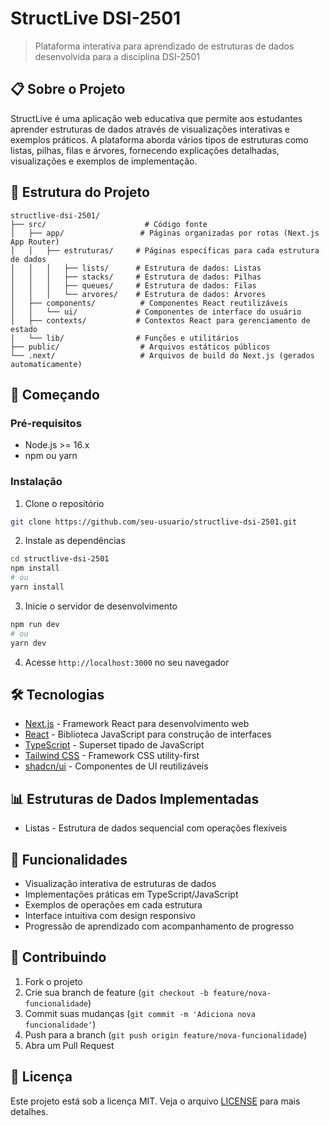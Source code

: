 # StructLive DSI-2501

> Plataforma interativa para aprendizado de estruturas de dados desenvolvida para a disciplina DSI-2501

## 📋 Sobre o Projeto

StructLive é uma aplicação web educativa que permite aos estudantes aprender estruturas de dados através de visualizações interativas e exemplos práticos. A plataforma aborda vários tipos de estruturas como listas, pilhas, filas e árvores, fornecendo explicações detalhadas, visualizações e exemplos de implementação.

## 📁 Estrutura do Projeto

```
structlive-dsi-2501/
├── src/                      # Código fonte
│   ├── app/                 # Páginas organizadas por rotas (Next.js App Router)
│   │   ├── estruturas/     # Páginas específicas para cada estrutura de dados
│   │   │   ├── lists/      # Estrutura de dados: Listas
│   │   │   ├── stacks/     # Estrutura de dados: Pilhas
│   │   │   ├── queues/     # Estrutura de dados: Filas
│   │   │   └── arvores/    # Estrutura de dados: Árvores
│   ├── components/          # Componentes React reutilizáveis
│   │   └── ui/             # Componentes de interface do usuário
│   ├── contexts/           # Contextos React para gerenciamento de estado
│   └── lib/                # Funções e utilitários
├── public/                  # Arquivos estáticos públicos
└── .next/                   # Arquivos de build do Next.js (gerados automaticamente)
```

## 🚀 Começando

### Pré-requisitos

- Node.js >= 16.x
- npm ou yarn

### Instalação

1. Clone o repositório

```bash
git clone https://github.com/seu-usuario/structlive-dsi-2501.git
```

2. Instale as dependências

```bash
cd structlive-dsi-2501
npm install
# ou
yarn install
```

3. Inicie o servidor de desenvolvimento

```bash
npm run dev
# ou
yarn dev
```

4. Acesse `http://localhost:3000` no seu navegador

## 🛠️ Tecnologias

- [Next.js](https://nextjs.org/) - Framework React para desenvolvimento web
- [React](https://reactjs.org/) - Biblioteca JavaScript para construção de interfaces
- [TypeScript](https://www.typescriptlang.org/) - Superset tipado de JavaScript
- [Tailwind CSS](https://tailwindcss.com/) - Framework CSS utility-first
- [shadcn/ui](https://ui.shadcn.com/) - Componentes de UI reutilizáveis

## 📊 Estruturas de Dados Implementadas

- Listas - Estrutura de dados sequencial com operações flexíveis

## 📝 Funcionalidades

- Visualização interativa de estruturas de dados
- Implementações práticas em TypeScript/JavaScript
- Exemplos de operações em cada estrutura
- Interface intuitiva com design responsivo
- Progressão de aprendizado com acompanhamento de progresso

## 👥 Contribuindo

1. Fork o projeto
2. Crie sua branch de feature (`git checkout -b feature/nova-funcionalidade`)
3. Commit suas mudanças (`git commit -m 'Adiciona nova funcionalidade'`)
4. Push para a branch (`git push origin feature/nova-funcionalidade`)
5. Abra um Pull Request

## 📄 Licença

Este projeto está sob a licença MIT. Veja o arquivo [LICENSE](./LICENSE) para mais detalhes.
